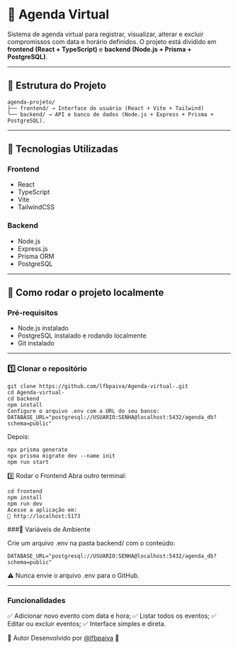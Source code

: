 # 📅 Agenda Virtual

Sistema de agenda virtual para registrar, visualizar, alterar e excluir compromissos com data e horário definidos. O projeto está dividido em **frontend (React + TypeScript)** e **backend (Node.js + Prisma + PostgreSQL)**.

---

## 📂 Estrutura do Projeto
```
agenda-projeto/
├── frontend/ → Interface do usuário (React + Vite + Tailwind)
└── backend/ → API e banco de dados (Node.js + Express + Prisma + PostgreSQL).
```

---

## 🚀 Tecnologias Utilizadas

### Frontend
- React
- TypeScript
- Vite
- TailwindCSS

### Backend
- Node.js
- Express.js
- Prisma ORM
- PostgreSQL

---

## 🔧 Como rodar o projeto localmente

### Pré-requisitos
- Node.js instalado
- PostgreSQL instalado e rodando localmente
- Git instalado

---

### 1️⃣ Clonar o repositório

```
git clone https://github.com/lfbpaiva/Agenda-virtual-.git
cd Agenda-virtual-
cd backend
npm install
Configure o arquivo .env com a URL do seu banco:
DATABASE_URL="postgresql://USUARIO:SENHA@localhost:5432/agenda_db?schema=public"
```

Depois:

```
npx prisma generate
npx prisma migrate dev --name init
npm run start
```

3️⃣ Rodar o Frontend
Abra outro terminal:
```
cd frontend
npm install
npm run dev
Acesse a aplicação em:
📍 http://localhost:5173
```

###📄 Variáveis de Ambiente

Crie um arquivo .env na pasta backend/ com o conteúdo:

```DATABASE_URL="postgresql://USUARIO:SENHA@localhost:5432/agenda_db?schema=public"```

⚠️ Nunca envie o arquivo .env para o GitHub.

---

### Funcionalidades
✅ Adicionar novo evento com data e hora;
✅ Listar todos os eventos;
✅ Editar ou excluir eventos;
✅ Interface simples e direta.

📌 Autor
Desenvolvido por [@lfbpaiva](https://github.com/lfbpaiva) 💜

